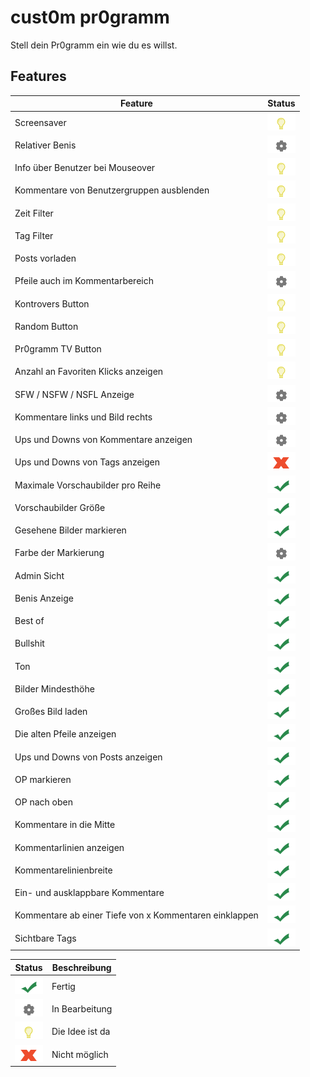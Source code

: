 # cust0m pr0gramm

Stell dein Pr0gramm ein wie du es willst.

## Features

Feature  | Status
------------- | -------------
Screensaver | ![Idee](/idea.png)
Relativer Benis | ![Bearbeitung](/rad.png)
Info über Benutzer bei Mouseover | ![Idee](/idea.png)
Kommentare von Benutzergruppen ausblenden | ![Idee](/idea.png)
Zeit Filter | ![Idee](/idea.png)
Tag Filter | ![Idee](/idea.png)
Posts vorladen | ![Idee](/idea.png)
Pfeile auch im Kommentarbereich | ![Bearbeitung](/rad.png)
Kontrovers Button | ![Idee](/idea.png)
Random Button | ![Idee](/idea.png)
Pr0gramm TV Button | ![Idee](/idea.png)
Anzahl an Favoriten Klicks anzeigen | ![Idee](/idea.png)
SFW / NSFW / NSFL Anzeige | ![Bearbeitung](/rad.png)
Kommentare links und Bild rechts | ![Bearbeitung](/rad.png)
Ups und Downs von Kommentare anzeigen | ![Bearbeitung](/rad.png)
Ups und Downs von Tags anzeigen | ![Unmöglich](/x.png)
Maximale Vorschaubilder pro Reihe | ![OK](/haken.png)
Vorschaubilder Größe | ![OK](/haken.png)
Gesehene Bilder markieren | ![OK](/haken.png)
Farbe der Markierung | ![Bearbeitung](/rad.png)
Admin Sicht | ![OK](/haken.png)
Benis Anzeige | ![OK](/haken.png)
Best of | ![OK](/haken.png)
Bullshit | ![OK](/haken.png)
Ton | ![OK](/haken.png)
Bilder Mindesthöhe | ![OK](/haken.png)
Großes Bild laden | ![OK](/haken.png)
Die alten Pfeile anzeigen | ![OK](/haken.png)
Ups und Downs von Posts anzeigen | ![OK](/haken.png)
OP markieren | ![OK](/haken.png)
OP nach oben | ![OK](/haken.png)
Kommentare in die Mitte | ![OK](/haken.png)
Kommentarlinien anzeigen | ![OK](/haken.png)
Kommentarelinienbreite | ![OK](/haken.png)
Ein- und ausklappbare Kommentare | ![OK](/haken.png)
Kommentare ab einer Tiefe von x Kommentaren einklappen | ![OK](/haken.png)
Sichtbare Tags | ![OK](/haken.png)

Status | Beschreibung
------------- | -------------
![OK](/haken.png) | Fertig
![Bearbeitung](/rad.png) | In Bearbeitung
![Idee](/idea.png) | Die Idee ist da
![Unmöglich](/x.png) | Nicht möglich